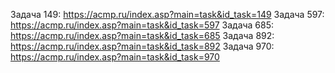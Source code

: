 Задача 149: https://acmp.ru/index.asp?main=task&id_task=149
Задача 597: https://acmp.ru/index.asp?main=task&id_task=597
Задача 685: https://acmp.ru/index.asp?main=task&id_task=685
Задача 892: https://acmp.ru/index.asp?main=task&id_task=892
Задача 970: https://acmp.ru/index.asp?main=task&id_task=970
